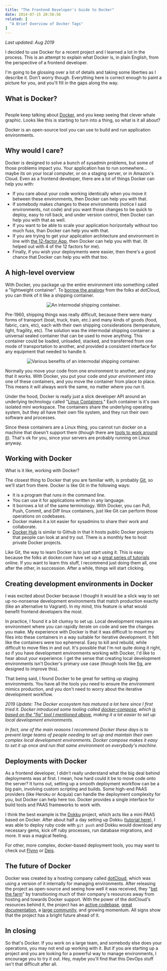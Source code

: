 ```yaml
---
title: "The Frontend Developer's Guide to Docker"
date: 2014-07-15 20:56:56
related: [
  "A Brief Overview of Docker Tags"
]
---
```

*Last updated: Aug 2019*

I decided to use Docker for a recent project and I learned a lot in the process. This is an attempt to explain what Docker is, in plain English, from the perspective of a frontend developer.

I'm going to be glossing over a lot of details and taking some liberties as I describe it. Don't worry though. Everything here is correct enough to paint a picture for you, and you'll fill in the gaps along the way.

## What is Docker?

<p style="text-align: center;">
  <img alt="" src="/assets/images/Docker_%28container_engine%29_logo.png" />
</p>

People keep talking about [Docker][1], and you keep seeing that clever whale graphic. Looks like this is starting to turn into a thing, so what is it all about?

[1]: https://www.docker.com/

Docker is an open-source tool you can use to build and run application environments.

## Why would I care?

Docker is designed to solve a bunch of sysadmin problems, but some of those problems impact you. Your application has to run somewhere… maybe its on your local computer, or on a staging server, or in Amazon's Cloud. Even as a frontend developer, there are a lot of things Docker can help you with:

- If you care about your code working identically when you move it between these environments, then Docker can help you with that.
- If somebody makes changes to these environments (notice I said environments, not code) and you want those changes to be quick to deploy, easy to roll back, and under version control, then Docker can help you with that as well.
- If you want to be able to scale your application horizontally without too much fuss, than Docker can help you with that.
- If you are trying to get your application architecture and environment in line with [the 12-factor App][2], then Docker can help you with that. (It helped out with 4 of the 12 factors for me).
- Finally, if you wish your deployments were easier, then there's a good chance that Docker can help you with that too.

[2]: http://12factor.net/

## A high-level overview

With Docker, you package up the entire environment into something called a "lightweight container". To [borrow the analogy][3] from the folks at dotCloud, you can think of it like a shipping container.

[3]: http://www.slideshare.net/dotCloud/why-docker2bisv4

<p style="text-align: center;">
  <img alt="An intermodal shipping container." src="/assets/images/XSmall_ShippingContainer.jpg" />
</p>

Pre-1960, shipping things was really difficult, because there were many forms of transport (boat, truck, train, etc.) and many kinds of goods (food, fabric, cars, etc), each with their own shipping considerations (temperature, light, fragility, etc). The solution was the intermodal shipping container: a universal sealed container that can be used to move anything. This container could be loaded, unloaded, stacked, and transferred from one mode of transportation to another, and provided a consistent interface for any equipment that needed to handle it.

<p style="text-align: center;">
  <img alt="Various benefits of an intermodal shipping container." src="/assets/images/intermodal-shipping-container.png" />
</p>

Normally you move your code from one environment to another, and pray that it works. With Docker, you put your code _and your environment_ into one of these containers, and you move the container from place to place. This means it will always work the same, no matter where you run it.

Under the hood, Docker is really just a slick developer API around an underlying technology called "[Linux Containers][4]." Each container is it's own isolated mini workspace. The containers share the underlying operating system, but they all have their own file system, and they run their own software and processes.

[4]: https://linuxcontainers.org/

Since these containers are a Linux thing, you cannot run docker on a machine that doesn't support them (though there are [tools to work around it][5]). That's ok for you, since your servers are probably running on Linux anyway.

[5]: https://www.docker.com/products/docker-desktop

## Working with Docker

What is it like, working with Docker?

The closest thing to Docker that you are familiar with, is probably [Git][6], so we'll start from there. Docker is like Git in the following ways:

[6]: http://git-scm.com/

- It is a program that runs in the command line.
- You can use it for applications written in any language.
- It borrows a lot of the same terminology. With Docker, you can Pull, Push, Commit, and Diff linux containers, just like Git can perform those operations on codebases.
- Docker makes it a lot easier for sysadmins to share their work and collaborate.
- [Docker Hub](https://hub.docker.com/explore/) is similar to Github in that it hosts public Docker projects that people can look at and try out. There is a monthly fee to host private Docker projects.

Like Git, the way to learn Docker is to just start using it. This is easy because the folks at docker.com have set up a [great series of tutorials][7] online. If you want to learn this stuff, I recommend just doing them all, one after the other, in succession. After a while, things will start clicking.

[7]: http://www.docker.com/tryit/

## Creating development environments in Docker

I was excited about Docker because I thought it would be a slick way to set up no-nonsense development environments that match production exactly (like an alternative to Vagrant). In my mind, this feature is what would benefit frontend developers the most.

In practice, I found it a bit clumsy to set up. Local development requires an environment where you can rapidly iterate on code and see the changes you make. My experience with Docker is that it was difficult to mount my files into these containers in a way suitable for iterative development. It felt like the containers were too ephemeral. Easy to kill and rebuild, while difficult to move files in and out. It's possible that I'm not quite doing it right, so if you have development environments working with Docker, I'd like to hear about your experience. I get the sense that creating local development environments isn't Docker's primary use case (though tools like [fig][8], are designed to improve this).

That being said, I found Docker to be great for setting up staging environments. You have all the tools you need to ensure the environment mimics production, and you don't need to worry about the iterative development workflow.

[8]: http://orchardup.github.io/fig/

*2019 Update: The Docker ecosystem has matured a lot here since I first tried it. Docker introduced some tooling called [docker-compose](https://docs.docker.com/compose/), which [is based on the "fig" tool I mentioned above](https://blog.docker.com/2015/02/announcing-docker-compose/), making it a lot easier to set up local development environments.*

*In fact, one of the main reasons I recommend Docker these days is to prevent large teams of people needing to set up and maintain their own complex local development environments. Docker compose makes it easy to set it up once and run that same environment on everybody's machine.*

## Deployments with Docker

As a frontend developer, I didn't really understand what the big deal behind deployments was at first. I mean, how hard could it be to move code onto the server? It turns out, setting up a smooth deployment workflow can be a big pain, involving custom scripting and builds. Some high-end PAAS providers (like Heroku or Acquia) can handle the deployment complexity for you, but Docker can help here too. Docker provides a single interface for build tools and PAAS frameworks to work with.

I think the best example is the [Dokku][9] project, which acts like a mini PAAS based on Docker. After about half a day setting up Dokku ([tutorial here][10]), I was able to deploy ruby code with `git push` and Dokku would download any necessary gems, kick off ruby processes, run database migrations, and more. It was a magical feeling.

[9]: https://github.com/progrium/dokku
[10]: https://www.digitalocean.com/community/tutorials/how-to-use-the-dokku-one-click-digitalocean-image-to-run-a-ruby-on-rails-app

For other, more complex, docker-based deployment tools, you may want to check out [Flynn][11] or [Deis][12].

[11]: https://flynn.io/
[12]: http://deis.io/

## The future of Docker

Docker was created by a hosting company called [dotCloud][13], which was using a version of it internally for managing environments. After releasing the project as open-source and seeing how well it was received, they "[bet the farm][14]" by transitioning much of their company's resources away from hosting and towards Docker support. With the power of the dotCloud's resources behind it, the project has an [active codebase][15], [great documentation][16], a [large community][17], and growing momentum. All signs show that the project has a bright future ahead of it.

[13]: https://web.archive.org/web/20140517031011/https://www.dotcloud.com/
[14]: http://5by5.tv/changelog/89 'Their words... not mine.'
[15]: https://github.com/dotcloud/docker/commits/master
[16]: https://docs.docker.com/
[17]: https://github.com/dotcloud/docker/stargazers

## In closing

So that's Docker. If you work on a large team, and somebody else does your operations, you may not end up working with it. But if you are starting up a project and you are looking for a powerful way to manage environments, I encourage you to try it out. Hey, maybe you'll find that this DevOps stuff isn't that difficult after all.
